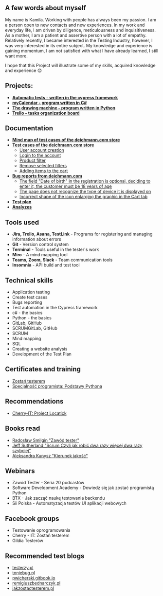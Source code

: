 ## A few words about myself
My name is Kamila. Working with people has always been my passion. I am a person open to new contacts and new experiences. In my work and everyday life, I am driven by diligence, meticulousness and inquisitiveness. As a mother, I am a patient and assertive person with a lot of empathy. Relatively recently, I became interested in the Testing Industry, however, I was very interested in its entire subject. My knowledge and experience is gaining momentum, I am not satisfied with what I have already learned, I still want more.
 
 I hope that this Project will illustrate some of my skills, acquired knowledge and experience :blush:

## Projects:
- **[Automatic tests - written in the cypress framework](https://github.com/KamilaWhite/e2e-cypress)**
- **[myCalendar - program written in C#](https://github.com/KamilaWhite/TimeTable)**
- **[The drawing machine - program written in Python](https://github.com/KamilaWhite/losomat)**
- **[Trello - tasks organization board](https://trello.com/invite/b/KqaXd9uY/2ff924e73d0745f08c3fb1eed9000a1a/moje-taski)**

## Documentation
- **[Mind map of test cases of the deichmann.com store](https://github.com/KamilaWhite/Projects/blob/master/images/Mapa%20przypadk%C3%B3w%20sklepu%20deichmann.jpg)**
- **[Test cases of the deichmann.com store](https://github.com/KamilaWhite/Projects/tree/master/projects/test-cases)**
  - [User account creation](https://github.com/KamilaWhite/Projects/blob/master/projects/test-cases/Tworzenie%20konta%20u%C5%BCytkownika.md)
  - [Login to the account](https://github.com/KamilaWhite/Projects/blob/master/projects/test-cases/Logowanie%20do%20konta.md)
  - [Product filter](https://github.com/KamilaWhite/Projects/blob/master/projects/test-cases/Filtr%20produktow.md)
  - [Remove selected filters](https://github.com/KamilaWhite/Projects/blob/master/projects/test-cases/Usuwanie%20zaznaczonych%20filtr%C3%B3w.md)
  - [Adding items to the cart](https://github.com/KamilaWhite/Projects/blob/master/projects/test-cases/Dodawanie%20do%20koszyka.md)
- **[Bug reports from deichmann.com](https://github.com/KamilaWhite/Projects/tree/master/projects/deichmann.md)**
  - [The field "Date of birth" in the registration is optional, deciding to enter it, the customer must be 18 years of age](https://github.com/KamilaWhite/Projects/blob/master/projects/deichmann.md/BR1.md) 
  - [The page does not recognize the type of device it is displayed on](https://github.com/KamilaWhite/Projects/blob/master/projects/deichmann.md/BR2.md) 
  - [Incorrect shape of the icon enlarging the graphic in the Cart tab](https://github.com/KamilaWhite/Projects/blob/master/projects/deichmann.md/BR3.md)
- **[Test plan](https://docs.google.com/document/d/1yeh8SXt_hrYrRttNccFTvDZxSRe1Pa9ceFSkbalVFtk/edit?usp=sharing)**
- **[Analyzes](https://github.com/KamilaWhite/Projects/blob/master/projects/analizy.md)**

## Tools used
- **Jira, Trello, Asana, TestLink** - Programs for registering and managing information about errors
- **Git** - Version control system
- **Terminal** - Tools useful in the tester's work
- **Miro** - A mind mapping tool
- **Teams, Zoom, Slack** - Team communication tools
- **Insomnia** - API build and test tool

## Technical skills
- Application testing
- Create test cases
- Bugs reporting
- Test automation in the Cypress framework
- c# - the basics
- Python - the basics
- GitLab, GitHub
- SCRUMGitLab, GitHub
- SCRUM
- Mind mapping
- SQL
- Creating a website analysis
- Development of the Test Plan

## Certificates and training
- [Zostań testerem](https://github.com/KamilaWhite/Projects/blob/master/images/Certyfikaty%2C%20szkolenia%2C%20rekomendacje/Certyfikat-Zosta%C5%84%20Testerem.pdf)
- [Specjalność programista: Podstawy Pythona](https://github.com/KamilaWhite/Projects/blob/master/images/Certyfikaty%2C%20szkolenia%2C%20rekomendacje/Certyfikat-Podstawy%20Pythona.pdf)

## Recommendations
- [Cherry-IT: Project Locatick](https://github.com/KamilaWhite/Projects/blob/master/images/Certyfikaty%2C%20szkolenia%2C%20rekomendacje/Za%C5%9Bwiadczenie-Cherry-IT-2.pdf)

## Books read
- [Radosław Smilgin "Zawód tester"](https://ksiegarnia.pwn.pl/Zawod-tester,138870798,p.html)
- [Jeff Sutherland "Scrum Czyli jak robić dwa razy więcej dwa razy szybciej"](https://ksiegarnia.pwn.pl/Scrum-Czyli-jak-robic-dwa-razy-wiecej-dwa-razy-szybciej,114592110,p.html)
- [Aleksandra Kunysz "Kierunek jakość"](https://ksiegarnia.pwn.pl/Kierunek-jakosc,898656453,p.html)

## Webinars
- Zawód Tester - Seria 20 podcastów
- Software Development Academy - Dowiedz się jak zostać programistą Python
- BTX - Jak zacząć naukę testowania backendu
- Sii Polska - Automatyzacja testów UI aplikacji webowych

## Facebook groups
- Testowanie oprogramowania
- Cherry - IT: Zostań testerem
- Gildia Testerów

## Recommended test blogs
- [testerzy.pl](https://testerzy.pl/)
- [toniebug.pl](https://www.toniebug.pl/)
- [pwicherski.gitbook.io](https://pwicherski.gitbook.io/testowanie-oprogramowania/)
- [remigiuszbednarczyk.pl](https://remigiuszbednarczyk.pl/)
- [jakzostactesterem.pl](https://jakzostactesterem.pl/)

